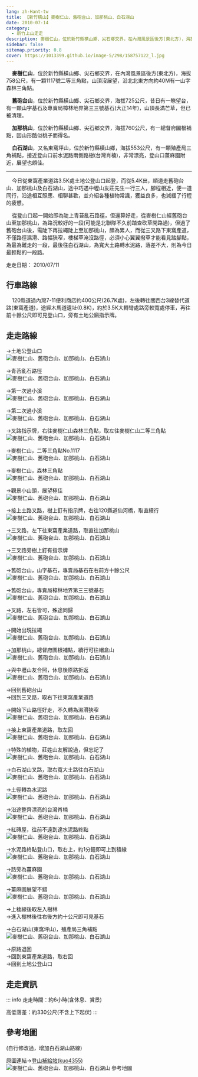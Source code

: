 ```yaml
---
lang: zh-Hant-tw
title: 【新竹橫山】麥樹仁山、舊砲台山、加那桃山、白石湖山
date: 2010-07-14
category: 
  - 新竹上山走走
description: 麥樹仁山，位於新竹縣橫山鄉、尖石鄉交界，在內灣風景區後方(東北方)，海拔758公尺，有一顆1117號二等三角點，山頂沒展望。舊砲台山，位於新竹縣橫山鄉、尖石鄉交界，海拔725公尺，昔日有一瞭望台，山頂長滿芒草，但已被清理。加那桃山，位於新竹縣橫山鄉、尖石鄉交界，海拔760公尺，因山形酷似桃子而得名。
sidebar: false
sitemap.priority: 0.8
cover: https://1013399.github.io/image-5/298/158757122_l.jpg
---
```


    **麥樹仁山**，位於新竹縣橫山鄉、尖石鄉交界，在內灣風景區後方(東北方)，海拔758公尺，有一顆1117號二等三角點，山頂沒展望，沿北北東方向約40M有一山字森林三角點。  

    **舊砲台山**，位於新竹縣橫山鄉、尖石鄉交界，海拔725公尺，昔日有一瞭望台，有一顆山字基石及專賣局樟林地界第三三號基石(大正14年)，山頂長滿芒草，但已被清理。  

<!-- more -->

    **加那桃山**，位於新竹縣橫山鄉、尖石鄉交界，海拔760公尺，有一總督府圖根補點，因山形酷似桃子而得名。  

    **白石湖山**，又名東窩坪山，位於新竹縣橫山鄉，海拔553公尺，有一顆殖產局三角補點，接近登山口前水泥路兩側路樹(台灣肖楠)，非常漂亮，登山口薑麻園附近，展望也頗佳。  

----

    今日從東窩產業道路3.5K處土地公登山口起登，而從5.4K出，順道走舊砲台山、加那桃山及白石湖山，途中巧遇中壢山友莊先生一行三人，腳程相近，便一道同行，沿途相互照應、相聊甚歡，並介紹各種植物常識，獲益良多，也減緩了行程的疲憊。  

    從登山口起一開始即為陡上青苔亂石路徑，但還算好走，從麥樹仁山經舊砲台山至加那桃山，為路況較好的一段(可能是北聯隊不久前踏查砍草開路過)，但過了舊砲台山後，需陡下再拉繩陡上至加那桃山，頗為累人，而從三叉路下東窩產道，不僅路徑濕滑、路幅狹窄，樓梯草淹沒路徑，必須小心翼翼撥草才能看見踏腳點，為最為難走的一段，最後往白石湖山，為寬大土路轉水泥路，落差不大，則為今日最輕鬆的一段路。

走走日期： 2010/07/11

## 行車路線
    120縣道過內灣7-11便利商店約400公尺(26.7K處)，左後轉往關西台3線替代道路(東窩產道)，途經木馬道遺址(0.8K)，約於3.5K大轉彎處路旁較寬處停車，再往前十餘公尺即可見登山口，旁有土地公廟指示牌。

## 走走路線
→土地公登山口  
![麥樹仁山、舊砲台山、加那桃山、白石湖山](https://1013399.github.io/image-5/298/158757097_l.jpg)

→青苔亂石路徑  
![麥樹仁山、舊砲台山、加那桃山、白石湖山](https://1013399.github.io/image-5/298/158757101_l.jpg)

→第一次過小溪  
![麥樹仁山、舊砲台山、加那桃山、白石湖山](https://1013399.github.io/image-5/298/158757103_l.jpg)

→第二次過小溪  
![麥樹仁山、舊砲台山、加那桃山、白石湖山](https://1013399.github.io/image-5/298/158757108_l.jpg)

→叉路指示牌，右往麥樹仁山森林三角點，取左往麥樹仁山二等三角點  
![麥樹仁山、舊砲台山、加那桃山、白石湖山](https://1013399.github.io/image-5/298/158757110_l.jpg)

→麥樹仁山，二等三角點No.1117  
![麥樹仁山、舊砲台山、加那桃山、白石湖山](https://1013399.github.io/image-5/298/158757114_l.jpg)

→麥樹仁山，森林三角點  
![麥樹仁山、舊砲台山、加那桃山、白石湖山](https://1013399.github.io/image-5/298/158757116_l.jpg)

→觀景小山頭，展望極佳  
![麥樹仁山、舊砲台山、加那桃山、白石湖山](https://1013399.github.io/image-5/298/158757122_l.jpg)

→接上土路叉路，樹上釘有指示牌，右往120縣道仙河橋，取直續行  
![麥樹仁山、舊砲台山、加那桃山、白石湖山](https://1013399.github.io/image-5/298/158757126_l.jpg)

→三叉路，左下往東窩產業道路，取直往加那桃山  
![麥樹仁山、舊砲台山、加那桃山、白石湖山](https://1013399.github.io/image-5/298/158757132_l.jpg)

→三叉路旁樹上釘有指示牌  
![麥樹仁山、舊砲台山、加那桃山、白石湖山](https://1013399.github.io/image-5/298/158757135_l.jpg)

→舊砲台山，山字基石，專賣局基石在右前方十餘公尺  
![麥樹仁山、舊砲台山、加那桃山、白石湖山](https://1013399.github.io/image-5/298/158757137_l.jpg)

→舊砲台山，專賣局樟林地界第三三號基石  
![麥樹仁山、舊砲台山、加那桃山、白石湖山](https://1013399.github.io/image-5/298/158757141_l.jpg)

→叉路，左右皆可，殊途同歸  
![麥樹仁山、舊砲台山、加那桃山、白石湖山](https://1013399.github.io/image-5/298/158757145_l.jpg)

→開始出現拉繩  
![麥樹仁山、舊砲台山、加那桃山、白石湖山](https://1013399.github.io/image-5/298/158757148_l.jpg)

→加那桃山，總督府圖根補點，續行可往帽盒山  
![麥樹仁山、舊砲台山、加那桃山、白石湖山](https://1013399.github.io/image-5/298/158757152_l.jpg)

→與中壢山友合照，休息後原路折返  
![麥樹仁山、舊砲台山、加那桃山、白石湖山](https://1013399.github.io/image-5/298/158757156_l.jpg)

→回到舊砲台山  
→回到三叉路，取右下往東窩產業道路  
  
→開始下山路徑好走，不久轉為濕滑狹窄  
![麥樹仁山、舊砲台山、加那桃山、白石湖山](https://1013399.github.io/image-5/298/158757161_l.jpg)

→接上東窩產業道路，取左回  
![麥樹仁山、舊砲台山、加那桃山、白石湖山](https://1013399.github.io/image-5/298/158757166_l.jpg)

→特殊的植物，莊姓山友解說過，但忘記了  
![麥樹仁山、舊砲台山、加那桃山、白石湖山](https://1013399.github.io/image-5/298/158757171_l.jpg)

→白石湖山叉路，取右寬大土路往白石湖山  
![麥樹仁山、舊砲台山、加那桃山、白石湖山](https://1013399.github.io/image-5/298/158757177_l.jpg)

→土徑轉為水泥路  
![麥樹仁山、舊砲台山、加那桃山、白石湖山](https://1013399.github.io/image-5/298/158757183_l.jpg)

→沿途整齊漂亮的台灣肖楠  
![麥樹仁山、舊砲台山、加那桃山、白石湖山](https://1013399.github.io/image-5/298/158757190_l.jpg)

→紅磚屋，往前不遠到達水泥路終點  
![麥樹仁山、舊砲台山、加那桃山、白石湖山](https://1013399.github.io/image-5/298/158757195_l.jpg)

→水泥路終點登山口，取右上，約1分鐘即可上到稜線  
![麥樹仁山、舊砲台山、加那桃山、白石湖山](https://1013399.github.io/image-5/298/158757200_l.jpg)

→路旁為薑麻園  
![麥樹仁山、舊砲台山、加那桃山、白石湖山](https://1013399.github.io/image-5/298/158757206_l.jpg)

→薑麻園展望不錯  
![麥樹仁山、舊砲台山、加那桃山、白石湖山](https://1013399.github.io/image-5/298/158757093_l.jpg)

→上稜線後取左入樹林  
→進入樹林後往右後方約十公尺即可見基石  
  
→白石湖山(東窩坪山)，殖產局三角補點  
![麥樹仁山、舊砲台山、加那桃山、白石湖山](https://1013399.github.io/image-5/298/158757212_l.jpg)

→原路退回  
→回到東窩產業道路，取右回  
→回到土地公登山口

## 走走資訊
::: info
走走時間：約6小時(含休息、賞景)

高低落差：約330公尺(不含上下起伏)
:::

## 參考地圖
(自行修改過，增加白石湖山路線)

原圖連結→[登山補給站(kuo4355)](http://www.keepon.com.tw/ActiveSite/Article/One.asp?ArticleID=31536)  
![麥樹仁山、舊砲台山、加那桃山、白石湖山 參考地圖](https://1013399.github.io/image-5/298/158757396_l.jpg)